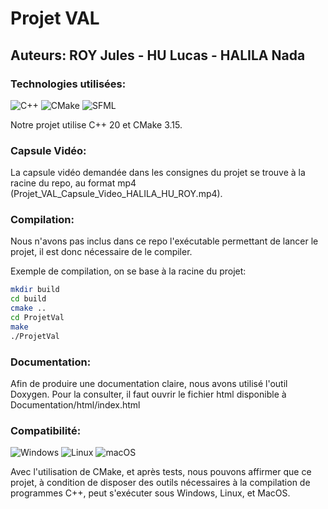 # Projet VAL

## Auteurs: ROY Jules - HU Lucas - HALILA Nada

### Technologies utilisées:

![C++](https://a11ybadges.com/badge?logo=cplusplus) ![CMake](https://a11ybadges.com/badge?logo=cmake) ![SFML](https://a11ybadges.com/badge?logo=sfml)

Notre projet utilise C++ 20 et CMake 3.15.

### Capsule Vidéo:

La capsule vidéo demandée dans les consignes du projet se trouve à la racine du repo, au format mp4 (Projet_VAL_Capsule_Video_HALILA_HU_ROY.mp4).

### Compilation:

Nous n'avons pas inclus dans ce repo l'exécutable permettant de lancer le projet, il est donc nécessaire de le compiler.

Exemple de compilation, on se base à la racine du projet:

```bash
mkdir build
cd build
cmake ..
cd ProjetVal
make
./ProjetVal
```

### Documentation:

Afin de produire une documentation claire, nous avons utilisé l'outil Doxygen. Pour la consulter, il faut ouvrir le fichier html disponible à Documentation/html/index.html

### Compatibilité:

![Windows](https://a11ybadges.com/badge?logo=windows) ![Linux](https://a11ybadges.com/badge?logo=linux) ![macOS](https://a11ybadges.com/badge?logo=macos)

Avec l'utilisation de CMake, et après tests, nous pouvons affirmer que ce projet, à condition de disposer des outils nécessaires à la compilation de programmes C++, peut s'exécuter sous Windows, Linux, et MacOS.
